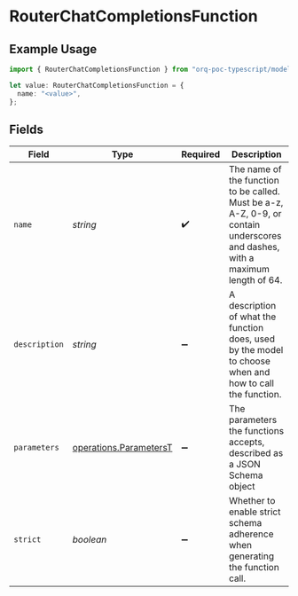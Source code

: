 # RouterChatCompletionsFunction

## Example Usage

```typescript
import { RouterChatCompletionsFunction } from "orq-poc-typescript/models/operations";

let value: RouterChatCompletionsFunction = {
  name: "<value>",
};
```

## Fields

| Field                                                                                                                         | Type                                                                                                                          | Required                                                                                                                      | Description                                                                                                                   |
| ----------------------------------------------------------------------------------------------------------------------------- | ----------------------------------------------------------------------------------------------------------------------------- | ----------------------------------------------------------------------------------------------------------------------------- | ----------------------------------------------------------------------------------------------------------------------------- |
| `name`                                                                                                                        | *string*                                                                                                                      | :heavy_check_mark:                                                                                                            | The name of the function to be called. Must be a-z, A-Z, 0-9, or contain underscores and dashes, with a maximum length of 64. |
| `description`                                                                                                                 | *string*                                                                                                                      | :heavy_minus_sign:                                                                                                            | A description of what the function does, used by the model to choose when and how to call the function.                       |
| `parameters`                                                                                                                  | [operations.ParametersT](../../models/operations/parameterst.md)                                                              | :heavy_minus_sign:                                                                                                            | The parameters the functions accepts, described as a JSON Schema object                                                       |
| `strict`                                                                                                                      | *boolean*                                                                                                                     | :heavy_minus_sign:                                                                                                            | Whether to enable strict schema adherence when generating the function call.                                                  |